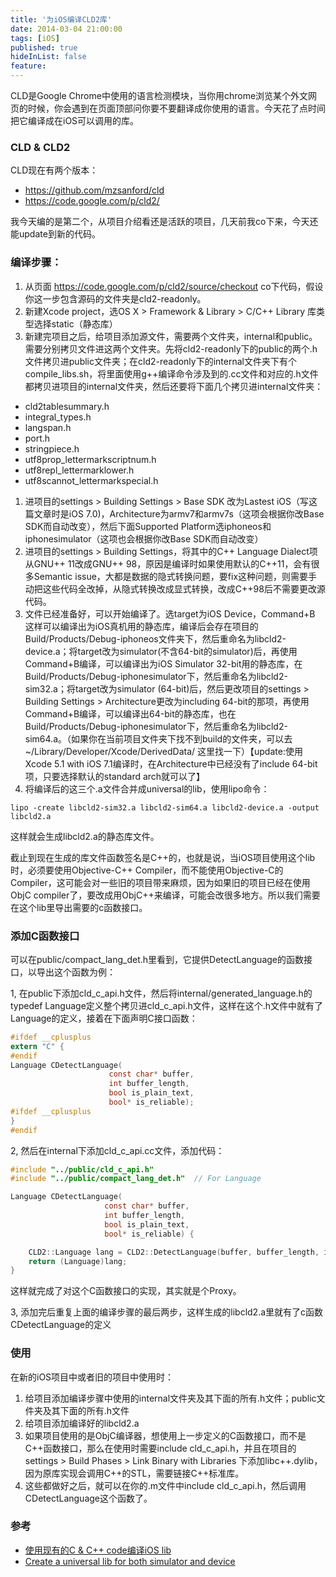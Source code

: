 ```yaml
---
title: '为iOS编译CLD2库'
date: 2014-03-04 21:00:00
tags: [iOS]
published: true
hideInList: false
feature: 
---
```

CLD是Google Chrome中使用的语言检测模块，当你用chrome浏览某个外文网页的时候，你会遇到在页面顶部问你要不要翻译成你使用的语言。今天花了点时间把它编译成在iOS可以调用的库。
<!-- more -->


### CLD & CLD2

CLD现在有两个版本：

* https://github.com/mzsanford/cld
* https://code.google.com/p/cld2/

我今天编的是第二个，从项目介绍看还是活跃的项目，几天前我co下来，今天还能update到新的代码。

### 编译步骤：

1. 从页面 https://code.google.com/p/cld2/source/checkout co下代码，假设你这一步包含源码的文件夹是cld2-readonly。
2. 新建Xcode project，选OS X > Framework & Library > C/C++ Library 库类型选择static（静态库）
3. 新建完项目之后，给项目添加源文件，需要两个文件夹，internal和public。需要分别拷贝文件进这两个文件夹。先将cld2-readonly下的public的两个.h文件拷贝进public文件夹；在cld2-readonly下的internal文件夹下有个compile_libs.sh，将里面使用g++编译命令涉及到的.cc文件和对应的.h文件都拷贝进项目的internal文件夹，然后还要将下面几个拷贝进internal文件夹：
 * cld2tablesummary.h
 * integral_types.h
 * langspan.h
 * port.h
 * stringpiece.h
 * utf8prop_lettermarkscriptnum.h
 * utf8repl_lettermarklower.h
 * utf8scannot_lettermarkspecial.h
1. 进项目的settings > Building Settings > Base SDK 改为Lastest iOS（写这篇文章时是iOS 7.0)，Architecture为armv7和armv7s（这项会根据你改Base SDK而自动改变），然后下面Supported Platform选iphoneos和iphonesimulator（这项也会根据你改Base SDK而自动改变）
1. 进项目的settings > Building Settings，将其中的C++ Language Dialect项从GNU++ 11改成GNU++ 98，原因是编译时如果使用默认的C++11，会有很多Semantic issue，大都是数据的隐式转换问题，要fix这种问题，则需要手动把这些代码全改掉，从隐式转换改成显式转换，改成C++98后不需要更改源代码。
1. 文件已经准备好，可以开始编译了。选target为iOS Device，Command+B 这样可以编译出为iOS真机用的静态库，编译后会存在项目的Build/Products/Debug-iphoneos文件夹下，然后重命名为libcld2-device.a；将target改为simulator(不含64-bit的simulator)后，再使用Command+B编译，可以编译出为iOS Simulator 32-bit用的静态库，在Build/Products/Debug-iphonesimulator下，然后重命名为libcld2-sim32.a；将target改为simulator (64-bit)后，然后更改项目的settings > Building Settings > Architecture更改为including 64-bit的那项，再使用Command+B编译，可以编译出64-bit的静态库，也在Build/Products/Debug-iphonesimulator下，然后重命名为libcld2-sim64.a。（如果你在当前项目文件夹下找不到build的文件夹，可以去~/Library/Developer/Xcode/DerivedData/ 这里找一下）【update:使用Xcode 5.1 with iOS 7.1编译时，在Architecture中已经没有了include 64-bit项，只要选择默认的standard arch就可以了】
1. 将编译后的这三个.a文件合并成universal的lib，使用lipo命令：
```
lipo -create libcld2-sim32.a libcld2-sim64.a libcld2-device.a -output libcld2.a
```
这样就会生成libcld2.a的静态库文件。

截止到现在生成的库文件函数签名是C++的，也就是说，当iOS项目使用这个lib时，必须要使用Objective-C++ Compiler，而不能使用Objective-C的Compiler，这可能会对一些旧的项目带来麻烦，因为如果旧的项目已经在使用ObjC compiler了，要改成用ObjC++来编译，可能会改很多地方。所以我们需要在这个lib里导出需要的c函数接口。

### 添加C函数接口

可以在public/compact_lang_det.h里看到，它提供DetectLanguage的函数接口，以导出这个函数为例：

1, 在public下添加cld_c_api.h文件，然后将internal/generated_language.h的typedef Language定义整个拷贝进cld_c_api.h文件，这样在这个.h文件中就有了Language的定义，接着在下面声明C接口函数：

```c
#ifdef __cplusplus
extern "C" {
#endif
Language CDetectLanguage(
                      const char* buffer,
                      int buffer_length,
                      bool is_plain_text,
                      bool* is_reliable);
#ifdef __cplusplus
}
#endif
```

2, 然后在internal下添加cld_c_api.cc文件，添加代码：

```c
#include "../public/cld_c_api.h"
#include "../public/compact_lang_det.h"  // For Language

Language CDetectLanguage(
                     const char* buffer,
                     int buffer_length,
                     bool is_plain_text,
                     bool* is_reliable) {

    CLD2::Language lang = CLD2::DetectLanguage(buffer, buffer_length, is_plain_text, is_reliable);
    return (Language)lang;
}
```

这样就完成了对这个C函数接口的实现，其实就是个Proxy。

3, 添加完后重复上面的编译步骤的最后两步，这样生成的libcld2.a里就有了c函数CDetectLanguage的定义


### 使用

在新的iOS项目中或者旧的项目中使用时：

1. 给项目添加编译步骤中使用的internal文件夹及其下面的所有.h文件；public文件夹及其下面的所有.h文件
1. 给项目添加编译好的libcld2.a
1. 如果项目使用的是ObjC编译器，想使用上一步定义的C函数接口，而不是C++函数接口，那么在使用时需要include cld_c_api.h，并且在项目的settings > Build Phases > Link Binary with Libraries 下添加libc++.dylib，因为原库实现会调用C++的STL，需要链接C++标准库。
1. 这些都做好之后，就可以在你的.m文件中include cld_c_api.h，然后调用CDetectLanguage这个函数了。


### 参考

* [使用现有的C & C++ code编译iOS lib](http://inote.apptrek.net/2011/10/howto-compile-native-c-codes-to-a-library-for-ios-development-in-xcode-take-mosquitto-for-an-example/)
* [Create a universal lib for both simulator and device](http://jaym2503.blogspot.in/2013/01/how-to-make-universal-static-library.html)
